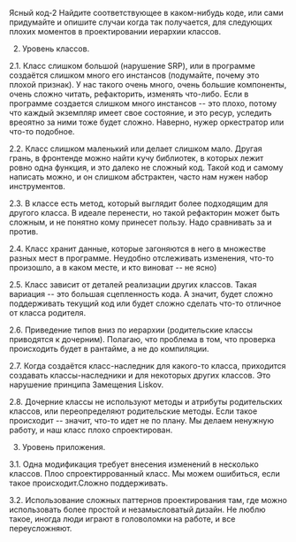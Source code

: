Ясный код-2
Найдите соответствующее в каком-нибудь коде, или сами придумайте и опишите случаи когда так получается, для следующих плохих моментов в проектировании иерархии классов.

2. Уровень классов.

2.1. Класс слишком большой (нарушение SRP), или в программе создаётся слишком много его инстансов (подумайте, почему это плохой признак).
У нас такого очень много, очень большие компоненты, очень сложно читать, рефакторить, изменять что-либо.
Если в программе создается слишком много инстансов -- это плохо, потому что каждый экземпляр имеет свое состояние, и это ресур, уследить вреоятно за ними тоже будет сложно. Наверно, нужер оркестратор или что-то подобное.

2.2. Класс слишком маленький или делает слишком мало.
Другая грань, в фронтенде можно найти кучу библиотек, в которых лежит ровно одна функция, и это далеко не сложный код. Такой код и самому написать можно, и он слишком абстрактен, часто нам нужен набор инструментов.

2.3. В классе есть метод, который выглядит более подходящим для другого класса.
В идеале перенести, но такой рефакторин может быть сложным, и не понятно кому принесет пользу. Надо сравнивать за и против.

2.4. Класс хранит данные, которые загоняются в него в множестве разных мест в программе.
Неудобно отслеживать изменения, что-то произошло, а в каком месте, и кто виноват -- не ясно)

2.5. Класс зависит от деталей реализации других классов.
Такая вариация -- это большая сцепленность кода. А значит, будет сложно поддерживать текущий код или будет сложно сделать что-то отличное от класса родителя.

2.6. Приведение типов вниз по иерархии (родительские классы приводятся к дочерним).
Полагаю, что проблема в том, что проверка происходить будет в рантайме, а не до компиляции.

2.7. Когда создаётся класс-наследник для какого-то класса, приходится создавать классы-наследники и для некоторых других классов.
Это нарушение принципа Замещения Liskov.

2.8. Дочерние классы не используют методы и атрибуты родительских классов, или переопределяют родительские методы.
Если такое происходит -- значит, что-то идет не по плану. Мы делаем ненужную работу, и наш класс плохо спроектирован.

3. Уровень приложения.

3.1. Одна модификация требует внесения изменений в несколько классов.
Плоо спроектиррованный класс. Мы можем ошибиться, если такое происходит.Сложно поддерживать.

3.2. Использование сложных паттернов проектирования там, где можно использовать более простой и незамысловатый дизайн.
Не люблю такое, иногда люди играют в головоломки на работе, и все переусложняют. 